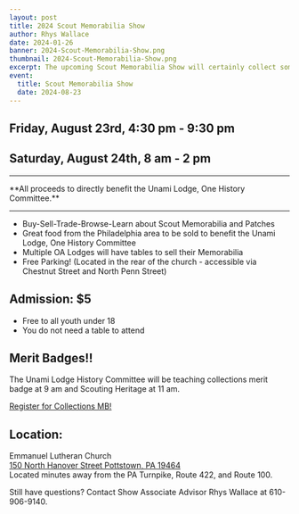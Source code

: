 ```yaml
---
layout: post
title: 2024 Scout Memorabilia Show
author: Rhys Wallace
date: 2024-01-26
banner: 2024-Scout-Memorabilia-Show.png
thumbnail: 2024-Scout-Memorabilia-Show.png
excerpt: The upcoming Scout Memorabilia Show will certainly collect some attention!
event:
  title: Scout Memorabilia Show
  date: 2024-08-23
---
```


## Friday, August 23rd, 4:30 pm - 9:30 pm
## Saturday, August 24th, 8 am - 2 pm

<hr>
**All proceeds to directly benefit the Unami Lodge, One History Committee.**
<hr>

- Buy-Sell-Trade-Browse-Learn about Scout Memorabilia and Patches
- Great food from the Philadelphia area to be sold to benefit the Unami Lodge, One History Committee
- Multiple OA Lodges will have tables to sell their Memorabilia
- Free Parking! (Located in the rear of the church - accessible via Chestnut Street and North Penn Street)

## Admission: $5
- Free to all youth under 18  
- You do not need a table to attend

## Merit Badges!!  
The Unami Lodge History Committee will be teaching collections merit badge at 9 am and Scouting Heritage at 11 am.

<div class="text-center">
  <a href="https://scoutingevent.com/525-80946" class="btn btn-primary">Register for Collections MB!</a>
</div>

## Location:
Emmanuel Lutheran Church  
[150 North Hanover Street Pottstown, PA 19464](https://maps.app.goo.gl/mfo9Wxyh3LJSQ2L56)  
Located minutes away from the PA Turnpike, Route 422, and Route 100.

Still have questions? Contact Show Associate Advisor Rhys Wallace at 610-906-9140.
